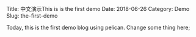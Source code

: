 Title: 中文演示This is is the first demo
Date: 2018-06-26
Category: Demo 
Slug: the-first-demo

Today, this is the first demo blog using pelican.
Change some thing here;

